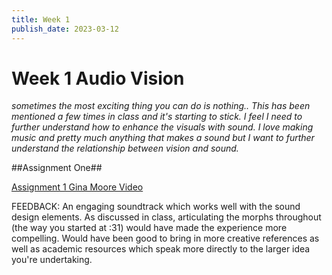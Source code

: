 ```yaml
---
title: Week 1
publish_date: 2023-03-12
---
```



# Week 1 Audio Vision #


*sometimes the most exciting thing you can do is nothing.. 
This has been mentioned a few times in class and it's starting to stick.
I feel I need to further understand how to enhance the visuals with sound.
I love making music and pretty much anything that makes a sound but I want to further understand the relationship between vision and sound.*

 ##Assignment One##

[Assignment 1 Gina Moore Video](https://www.youtube.com/embed/QT4xoRgJimU)

FEEDBACK: An engaging soundtrack which works well with the sound design elements.
As discussed in class, articulating the morphs throughout (the way you started at :31) would have made the experience more compelling. 
Would have been good to bring in more creative references as well as academic resources which speak more directly to the larger idea you're undertaking. 